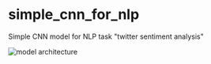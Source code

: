 # simple_cnn_for_nlp
Simple CNN model for NLP task "twitter sentiment analysis"

![model architecture](https://i.stack.imgur.com/YREV2.png)
